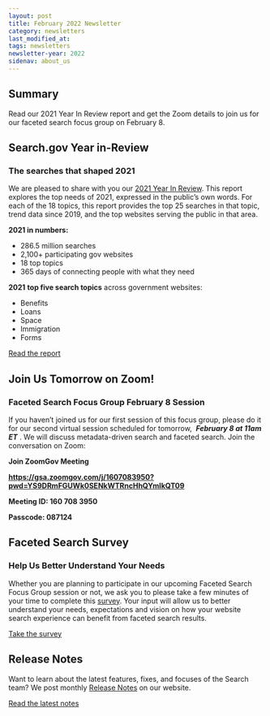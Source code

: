 ```yaml
---
layout: post
title: February 2022 Newsletter
category: newsletters
last_modified_at: 
tags: newsletters
newsletter-year: 2022
sidenav: about_us
---
```


## Summary 

Read our 2021 Year In Review report and get the Zoom details to join us for our faceted search focus group on February 8.


## Search.gov Year in-Review
### The searches that shaped 2021

We are pleased to share with you our [2021 Year In Review](https://search.gov/about/updates/year-in-review/2021-year-in-review.html). This report explores the top needs of 2021, expressed in the public’s own words. For each of the 18 topics, this report provides the top 25 searches in that topic, trend data since 2019, and the top websites serving the public in that area.

**2021 in numbers:**

*   286.5 million searches
*   2,100+ participating gov websites
*   18 top topics
*   365 days of connecting people with what they need

**2021** **top five search topics** across government websites: 

*   Benefits
*   Loans
*   Space
*   Immigration
*   Forms

[Read the report](https://search.gov/about/updates/year-in-review/2021-year-in-review.html)

## Join Us Tomorrow on Zoom!
### Faceted Search Focus Group February 8 Session

If you haven’t joined us for our first session of this focus group, please do it for our second virtual session scheduled for tomorrow,  **_February 8 at 11am ET_** . We will discuss metadata-driven search and faceted search. Join the conversation on Zoom:

**Join ZoomGov Meeting**

**https://gsa.zoomgov.com/j/1607083950?pwd=YS9DRmFGUWk0SENkWTRncHhQYmlkQT09**

**Meeting ID: 160 708 3950**

**Passcode: 087124**

## Faceted Search Survey
### Help Us Better Understand Your Needs

Whether you are planning to participate in our upcoming Faceted Search Focus Group session or not, we ask you to please take a few minutes of your time to complete this [survey](https://touchpoints.app.cloud.gov/touchpoints/3a184266/submit). Your input will allow us to better understand your needs, expectations and vision on how your website search experience can benefit from faceted search results.

[Take the survey](https://touchpoints.app.cloud.gov/touchpoints/3a184266/submit)

## Release Notes

Want to learn about the latest features, fixes, and focuses of the Search team? We post monthly [Release Notes](https://search.gov/about/updates/releases/) on our website.

[Read the latest notes](https://search.gov/about/updates/releases/january-2022.html)
